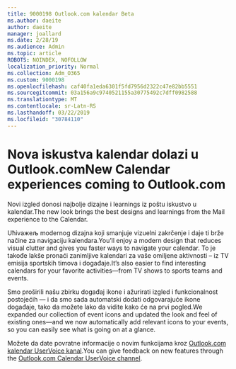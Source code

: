 ```yaml
---
title: 9000198 Outlook.com kalendar Beta
ms.author: daeite
author: daeite
manager: joallard
ms.date: 2/28/19
ms.audience: Admin
ms.topic: article
ROBOTS: NOINDEX, NOFOLLOW
localization_priority: Normal
ms.collection: Adm_O365
ms.custom: 9000198
ms.openlocfilehash: caf40fa1eda6301f5fd7956d2322c47e82bb5551
ms.sourcegitcommit: 03a156a9c9740521155a30775492c7dff0982588
ms.translationtype: MT
ms.contentlocale: sr-Latn-RS
ms.lasthandoff: 03/22/2019
ms.locfileid: "30784110"
---
```

# <a name="new-calendar-experiences-coming-to-outlookcom"></a><span data-ttu-id="dda43-102">Nova iskustva kalendar dolazi u Outlook.com</span><span class="sxs-lookup"><span data-stu-id="dda43-102">New Calendar experiences coming to Outlook.com</span></span>

<span data-ttu-id="dda43-103">Novi izgled donosi najbolje dizajne i learnings iz poštu iskustvo u kalendar.</span><span class="sxs-lookup"><span data-stu-id="dda43-103">The new look brings the best designs and learnings from the Mail experience to the Calendar.</span></span>

<span data-ttu-id="dda43-104">Uћivaжeљ modernog dizajna koji smanjuje vizuelni zakrčenje i daje ti brže načine za navigaciju kalendara.</span><span class="sxs-lookup"><span data-stu-id="dda43-104">You’ll enjoy a modern design that reduces visual clutter and gives you faster ways to navigate your calendar.</span></span> <span data-ttu-id="dda43-105">To je takođe lakše pronaći zanimljive kalendari za vaše omiljene aktivnosti – iz TV emisija sportskih timova i događaje.</span><span class="sxs-lookup"><span data-stu-id="dda43-105">It’s also easier to find interesting calendars for your favorite activities—from TV shows to sports teams and events.</span></span>

<span data-ttu-id="dda43-106">Smo proširili našu zbirku događaj ikone i ažurirati izgled i funkcionalnost postojećih — i da smo sada automatski dodati odgovarajuće ikone događaje, tako da možete lako da vidite kako će na prvi pogled.</span><span class="sxs-lookup"><span data-stu-id="dda43-106">We expanded our collection of event icons and updated the look and feel of existing ones—and we now automatically add relevant icons to your events, so you can easily see what is going on at a glance.</span></span>

<span data-ttu-id="dda43-107">Možete da date povratne informacije o novim funkcijama kroz [Outlook.com kalendar UserVoice kanal](https://outlook.uservoice.com/forums/601444-new-experiences-in-outlook-com?category_id=209197).</span><span class="sxs-lookup"><span data-stu-id="dda43-107">You can give feedback on new features through the [Outlook.com Calendar UserVoice channel](https://outlook.uservoice.com/forums/601444-new-experiences-in-outlook-com?category_id=209197).</span></span>